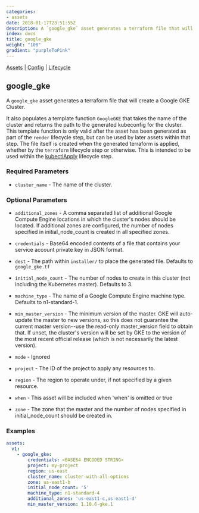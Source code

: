 ```yaml
---
categories:
- assets
date: 2018-01-17T23:51:55Z
description: A `google_gke` asset generates a terraform file that will create a Google GKE Cluster.
index: docs
title: google_gke
weight: "100"
gradient: "purpleToPink"
---
```


[Assets](/reference/assets/overview) | [Config](/reference/config/overview) | [Lifecycle](/referenc/lifecycle/overview)

## google_gke

A `google_gke` asset generates a terraform file that will create a Google GKE Cluster.

It also populates a template function `GoogleGKE` that takes the name of the cluster and returns the path to the generated kubeconfig for the cluster. This template function is only valid after the asset has been generated as part of the `render` lifecycle step, but can be used by later assets within that step. The file itself is created when the generated terraform is applied, whether by the `terraform` lifecycle step or otherwise. This is intended to be used within the [kubectlApply](/api/ship-lifecycle/kubectlapply/) lifecycle step.



### Required Parameters


- `cluster_name` - The name of the cluster.



### Optional Parameters


- `additional_zones` - A comma separated list of additional Google Compute Engine locations in which the cluster's nodes should be located. If additional zones are configured, the number of nodes specified in initial_node_count is created in all specified zones.


- `credentials` - Base64 encoded contents of a file that contains your service account private key in JSON format.


- `dest` - The path within `installer/` to place the generated file. Defaults to `google_gke.tf`


- `initial_node_count` - The number of nodes to create in this cluster (not including the Kubernetes master). Defaults to 3.


- `machine_type` - The name of a Google Compute Engine machine type. Defaults to n1-standard-1.


- `min_master_version` - The minimum version of the master. GKE will auto-update the master to new versions, so this does not guarantee the current master version--use the read-only master_version field to obtain that. If unset, the cluster's version will be set by GKE to the version of the most recent official release (which is not necessarily the latest version).


- `mode` - Ignored


- `project` - The ID of the project to apply any resources to.


- `region` - The region to operate under, if not specified by a given resource.


- `when` - This asset will be included when 'when' is omitted or true


- `zone` - The zone that the master and the number of nodes specified in initial_node_count should be created in.


### Examples

```yaml
assets:
  v1:
    - google_gke:
        credentials: <BASE64 ENCODED STRING>
        project: my-project
        region: us-east
        cluster_name: cluster-with-all-options
        zone: us-east1-b
        initial_node_count: '5'
        machine_type: n1-standard-4
        additional_zones: 'us-east1-c,us-east1-d'
        min_master_version: 1.10.6-gke.1
```

